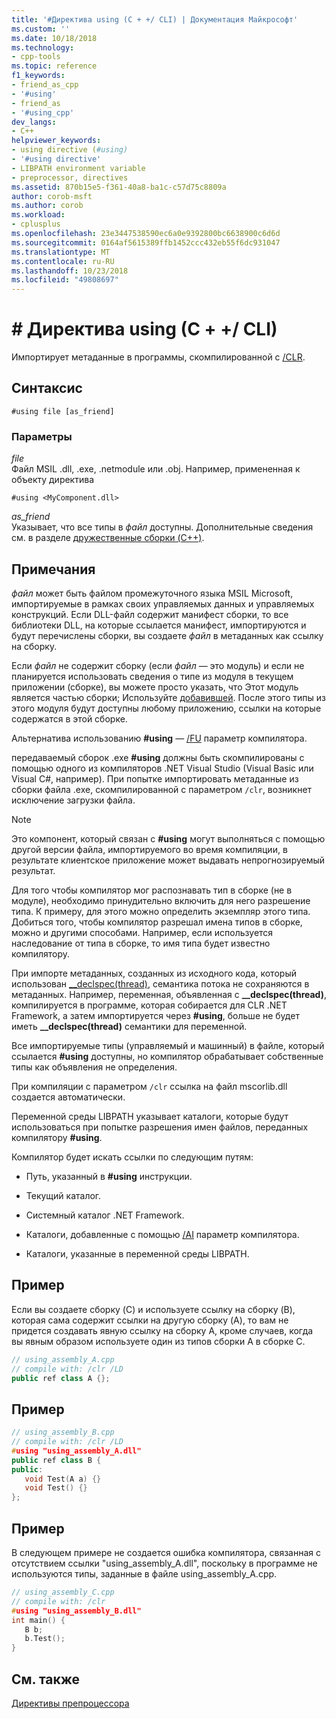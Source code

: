```yaml
---
title: '#Директива using (C + +/ CLI) | Документация Майкрософт'
ms.custom: ''
ms.date: 10/18/2018
ms.technology:
- cpp-tools
ms.topic: reference
f1_keywords:
- friend_as_cpp
- '#using'
- friend_as
- '#using_cpp'
dev_langs:
- C++
helpviewer_keywords:
- using directive (#using)
- '#using directive'
- LIBPATH environment variable
- preprocessor, directives
ms.assetid: 870b15e5-f361-40a8-ba1c-c57d75c8809a
author: corob-msft
ms.author: corob
ms.workload:
- cplusplus
ms.openlocfilehash: 23e3447538590ec6a0e9392800bc6638900c6d6d
ms.sourcegitcommit: 0164af5615389ffb1452ccc432eb55f6dc931047
ms.translationtype: MT
ms.contentlocale: ru-RU
ms.lasthandoff: 10/23/2018
ms.locfileid: "49808697"
---
```

# <a name="using-directive-ccli"></a># Директива using (C + +/ CLI)

Импортирует метаданные в программы, скомпилированной с [/CLR](../build/reference/clr-common-language-runtime-compilation.md).

## <a name="syntax"></a>Синтаксис

```
#using file [as_friend]
```

### <a name="parameters"></a>Параметры

*file*<br/>
Файл MSIL .dll, .exe, .netmodule или .obj. Например, примененная к объекту директива

`#using <MyComponent.dll>`

*as_friend*<br/>
Указывает, что все типы в *файл* доступны. Дополнительные сведения см. в разделе [дружественные сборки (C++)](../dotnet/friend-assemblies-cpp.md).

## <a name="remarks"></a>Примечания

*файл* может быть файлом промежуточного языка MSIL Microsoft, импортируемые в рамках своих управляемых данных и управляемых конструкций. Если DLL-файл содержит манифест сборки, то все библиотеки DLL, на которые ссылается манифест, импортируются и будут перечислены сборки, вы создаете *файл* в метаданных как ссылку на сборку.

Если *файл* не содержит сборку (если *файл* — это модуль) и если не планируется использовать сведения о типе из модуля в текущем приложении (сборке), вы можете просто указать, что Этот модуль является частью сборки; Используйте [добавившей](../build/reference/assemblymodule-add-a-msil-module-to-the-assembly.md). После этого типы из этого модуля будут доступны любому приложению, ссылки на которые содержатся в этой сборке.

Альтернатива использованию **#using** — [/FU](../build/reference/fu-name-forced-hash-using-file.md) параметр компилятора.

передаваемый сборок .exe **#using** должны быть скомпилированы с помощью одного из компиляторов .NET Visual Studio (Visual Basic или Visual C#, например).  При попытке импортировать метаданные из сборки файла .exe, скомпилированной с параметром `/clr`, возникнет исключение загрузки файла.

> [!NOTE]
> Это компонент, который связан с **#using** могут выполняться с помощью другой версии файла, импортируемого во время компиляции, в результате клиентское приложение может выдавать непрогнозируемый результат.

Для того чтобы компилятор мог распознавать тип в сборке (не в модуле), необходимо принудительно включить для него разрешение типа. К примеру, для этого можно определить экземпляр этого типа. Добиться того, чтобы компилятор разрешал имена типов в сборке, можно и другими способами. Например, если используется наследование от типа в сборке, то имя типа будет известно компилятору.

При импорте метаданных, созданных из исходного кода, который использован [__declspec(thread)](../cpp/thread.md), семантика потока не сохраняются в метаданных. Например, переменная, объявленная с **__declspec(thread)**, компилируется в программе, которая собирается для CLR .NET Framework, а затем импортируется через **#using**, больше не будет иметь **__declspec(thread)** семантики для переменной.

Все импортируемые типы (управляемый и машинный) в файле, который ссылается **#using** доступны, но компилятор обрабатывает собственные типы как объявления не определения.

При компиляции с параметром `/clr` ссылка на файл mscorlib.dll создается автоматически.

Переменной среды LIBPATH указывает каталоги, которые будут использоваться при попытке разрешения имен файлов, переданных компилятору **#using**.

Компилятор будет искать ссылки по следующим путям:

- Путь, указанный в **#using** инструкции.

- Текущий каталог.

- Системный каталог .NET Framework.

- Каталоги, добавленные с помощью [/AI](../build/reference/ai-specify-metadata-directories.md) параметр компилятора.

- Каталоги, указанные в переменной среды LIBPATH.

## <a name="example"></a>Пример

Если вы создаете сборку (C) и используете ссылку на сборку (B), которая сама содержит ссылки на другую сборку (A), то вам не придется создавать явную ссылку на сборку A, кроме случаев, когда вы явным образом используете один из типов сборки A в сборке C.

```cpp
// using_assembly_A.cpp
// compile with: /clr /LD
public ref class A {};
```

## <a name="example"></a>Пример

```cpp
// using_assembly_B.cpp
// compile with: /clr /LD
#using "using_assembly_A.dll"
public ref class B {
public:
   void Test(A a) {}
   void Test() {}
};
```

## <a name="example"></a>Пример

В следующем примере не создается ошибка компилятора, связанная с отсутствием ссылки "using_assembly_A.dll", поскольку в программе не используются типы, заданные в файле using_assembly_A.cpp.

```cpp
// using_assembly_C.cpp
// compile with: /clr
#using "using_assembly_B.dll"
int main() {
   B b;
   b.Test();
}
```

## <a name="see-also"></a>См. также

[Директивы препроцессора](../preprocessor/preprocessor-directives.md)